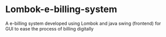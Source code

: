 # Lombok-e-billing-system
A e-billing system developed using Lombok and java swing (frontend) for GUI to ease the process of billing digitally 
